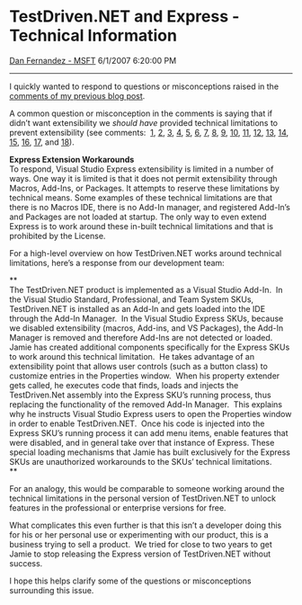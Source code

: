 <div id="page">

# TestDriven.NET and Express - Technical Information

[Dan Fernandez -
MSFT](https://social.msdn.microsoft.com/profile/Dan%20Fernandez%20-%20MSFT)
6/1/2007 6:20:00 PM

-----

<div id="content">

I quickly wanted to respond to questions or misconceptions raised in the
[comments of my previous
blog post](http://blogs.msdn.com/danielfe/archive/2007/05/31/visual-studio-express-and-testdriven-net.aspx).

A common question or misconception in the comments is saying that if
didn’t want extensibility we *should have* provided technical
limitations to prevent extensibility (see comments: 
[1](http://blogs.msdn.com/danielfe/archive/2007/05/31/visual-studio-express-and-testdriven-net.aspx#3027136),
[2](http://blogs.msdn.com/danielfe/archive/2007/05/31/visual-studio-express-and-testdriven-net.aspx#3027255),
[3](http://blogs.msdn.com/danielfe/archive/2007/05/31/visual-studio-express-and-testdriven-net.aspx#3027442),
[4](http://blogs.msdn.com/danielfe/archive/2007/05/31/visual-studio-express-and-testdriven-net.aspx#3027502),
[5](http://blogs.msdn.com/danielfe/archive/2007/05/31/visual-studio-express-and-testdriven-net.aspx#3027527),
[6](http://blogs.msdn.com/danielfe/archive/2007/05/31/visual-studio-express-and-testdriven-net.aspx#3027714),
[7](http://blogs.msdn.com/danielfe/archive/2007/05/31/visual-studio-express-and-testdriven-net.aspx#3027802),
[8](http://blogs.msdn.com/danielfe/archive/2007/05/31/visual-studio-express-and-testdriven-net.aspx#3027820),
[9](http://blogs.msdn.com/danielfe/archive/2007/05/31/visual-studio-express-and-testdriven-net.aspx#3027867),
[10](http://blogs.msdn.com/danielfe/archive/2007/05/31/visual-studio-express-and-testdriven-net.aspx#3028173),
[11](http://blogs.msdn.com/danielfe/archive/2007/05/31/visual-studio-express-and-testdriven-net.aspx#3028275),
[12](http://blogs.msdn.com/danielfe/archive/2007/05/31/visual-studio-express-and-testdriven-net.aspx#3028349),
[13](http://blogs.msdn.com/danielfe/archive/2007/05/31/visual-studio-express-and-testdriven-net.aspx#3028672),
[14](http://blogs.msdn.com/danielfe/archive/2007/05/31/visual-studio-express-and-testdriven-net.aspx#3028750),
[15](http://blogs.msdn.com/danielfe/archive/2007/05/31/visual-studio-express-and-testdriven-net.aspx#3029091),
[16](http://blogs.msdn.com/danielfe/archive/2007/05/31/visual-studio-express-and-testdriven-net.aspx#3030062),
[17](http://blogs.msdn.com/danielfe/archive/2007/05/31/visual-studio-express-and-testdriven-net.aspx#3030154),
and
[18](http://blogs.msdn.com/danielfe/archive/2007/05/31/visual-studio-express-and-testdriven-net.aspx#3030268)).

**Express Extension Workarounds**   
To respond, Visual Studio Express extensibility is limited in a number
of ways. One way it is limited is that it does not permit extensibility
through Macros, Add-Ins, or Packages. It attempts to reserve these
limitations by technical means. Some examples of these technical
limitations are that there is no Macros IDE, there is no Add-In manager,
and registered Add-In’s and Packages are not loaded at startup. The only
way to even extend Express is to work around these in-built technical
limitations and that is prohibited by the License.

For a high-level overview on how TestDriven.NET works around technical
limitations, here’s a response from our development team:

\*\*  
The TestDriven.NET product is implemented as a Visual Studio Add-In.  In
the Visual Studio Standard, Professional, and Team System SKUs,
TestDriven.NET is installed as an Add-In and gets loaded into the IDE
through the Add-In Manager.  In the Visual Studio Express SKUs, because
we disabled extensibility (macros, Add-ins, and VS Packages), the Add-In
Manager is removed and therefore Add-Ins are not detected or loaded. 
Jamie has created additional components specifically for the Express
SKUs to work around this technical limitation.  He takes advantage of an
extensibility point that allows user controls (such as a button class)
to customize entries in the Properties window. 
<span class="underline">When his property extender gets called, he
executes code that</span> <span class="underline">finds, loads and
injects the TestDriven.Net assembly into the Express SKU’s running
process</span>, thus replacing the functionality of the removed Add-In
Manager.  This explains why he instructs Visual Studio Express users to
open the Properties window in order to enable TestDriven.NET.  Once his
code is injected into the Express SKU’s running process it can add menu
items, enable features that were disabled, and in general take over that
instance of Express. These special loading mechanisms that Jamie has
built exclusively for the Express SKUs are unauthorized workarounds to
the SKUs’ technical limitations.  
\*\*

For an analogy, this would be comparable to someone working around the
technical limitations in the personal version of TestDriven.NET to
unlock features in the professional or enterprise versions for free.

What complicates this even further is that this isn’t a developer doing
this for his or her personal use or experimenting with our product, this
is a <span class="underline">business trying to sell a product</span>. 
We tried for close to two years to get Jamie to stop releasing the
Express version of TestDriven.NET without success.

I hope this helps clarify some of the questions or misconceptions
surrounding this issue.  

</div>

</div>
